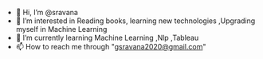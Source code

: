 - 👋 Hi, I’m @sravana 
- 👀 I’m interested in Reading books, learning new technologies ,Upgrading myself in Machine Learning 
- 🌱 I’m currently learning Machine Learning ,Nlp ,Tableau
- 📫 How to reach me through "gsravana2020@gmail.com"

<!---
sravanag/sravanag is a ✨ special ✨ repository because its `README.md` (this file) appears on your GitHub profile.
You can click the Preview link to take a look at your changes.
--->
